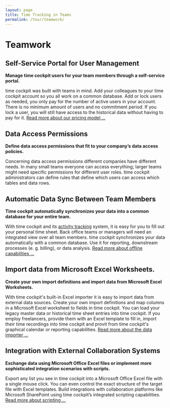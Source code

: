 ```yaml
---
layout: page
title: Time Tracking in Teams
permalink: /tour/teamwork/
---
```


<h1>Teamwork
		</h1><div class="tour">
  <div class="row">
    <div class="col-sm-12 col-md-6">
      <h2>Self-Service Portal for User Management
				</h2>
      <p>
        <strong>Manage time cockpit users for your team members through a self-service portal.</strong>
      </p>
      <p>time cockpit was built with teams in mind. Add your colleagues to your time cockpit account so you all work on a common database. Add or lock users as needed, you only pay for the number of active users in your account. There is no minimum amount of users and no commitment period. If you lock a user, you will still have access to the historical data without having to pay for it. <a href="{{site.baseurl}}/pricing/pricing/">Read more about our pricing model ...</a></p>
    </div>
    <div class="col-sm-12 col-md-6">
      <function name="Composite.Media.ImageGallery.Slimbox2">
        <param name="MediaImage" value="MediaArchive:1f7730ad-9f3c-4100-a954-5456633371d2" />
        <param name="GroupName" value=" page" />
      </function>
    </div>
  </div>
  <div class="row">
    <div class="col-sm-12 col-md-6">
      <h2>Data Access Permissions
				</h2>
      <p>
        <strong>Define data access permissions that fit to your company’s data access policies.</strong>
      </p>
      <p>Concerning data access permissions different companies have different needs. In many small teams everyone can access everything; larger teams might need specific permissions for different user roles. time cockpit administrators can define rules that define which users can access which tables and data rows.
				</p>
    </div>
    <div class="col-sm-12 col-md-6">
      <function name="Composite.Media.ImageGallery.Slimbox2">
        <param name="MediaImage" value="MediaArchive:0309ad8b-152d-4451-a29c-e86ad50d9ffe" />
        <param name="GroupName" value=" page" />
      </function>
    </div>
  </div>
  <div class="row">
    <div class="col-sm-12 col-md-6">
      <h2>Automatic Data Sync Between Team Members
				</h2>
      <p>
        <strong>Time cockpit automatically synchronizes your data into a common database for your entire team.</strong>
      </p>
      <p>With time cockpit and its <a href="{{site.baseurl}}/tour/graphical-calendar/">activity tracking</a> system, it is easy for you to fill out your personal time sheet. Back office teams or managers will need an integrated view over all team members. time cockpit synchronizes your data automatically with a common database. Use it for reporting, downstream processes (e. g. billing), or data analysis. <a href="{{site.baseurl}}/tour/online-and-offline/">Read more about offline capabilities ...</a></p>
    </div>
    <div class="col-sm-12 col-md-6">
      <function name="Composite.Media.ImageGallery.Slimbox2">
        <param name="MediaImage" value="MediaArchive:69edbb96-623c-4044-a212-dcf5e4d3ff84" />
        <param name="GroupName" value=" page" />
      </function>
    </div>
  </div>
  <div class="row">
    <div class="col-sm-12 col-md-6">
      <h2>Import data from Microsoft Excel Worksheets.
				</h2>
      <p>
        <strong>Create your own import definitions and import data from Microsoft Excel Worksheets.</strong>
      </p>
      <p>With time cockpit's built-in Excel importer it is easy to import data from external data sources. Create your own import definitions and map columns in a Microsoft Excel worksheet to fields in time cockpit. You can load your legacy master data or historical time sheet entries into time cockpit. If you employ freelancers, provide them with an Excel template to fill in, import their time recordings into time cockpit and provit from time cockpit's graphical calendar or reporting capabilities. <a href="http://help.timecockpit.com/?topic=html/ee560e49-e503-4d80-9167-2e6533f50dbe.htm" title="Data Importer" target="_blank">Read more about the data importer ...</a></p>
    </div>
    <div class="col-sm-12 col-md-6">
      <function name="Composite.Media.ImageGallery.Slimbox2">
        <param name="MediaImage" value="MediaArchive:e33fc7cb-903a-406b-a4c0-d53e557db07d" />
        <param name="GroupName" value=" page" />
      </function>
    </div>
  </div>
  <div class="row">
    <div class="col-sm-12 col-md-6">
      <h2>Integration with External Collaboration Systems
				</h2>
      <p>
        <strong>Exchange data using Microsoft Office Excel files or implement more sophisticated integration scenarios with scripts.</strong>
      </p>
      <p>Export any list you see in time cockpit into a Microsoft Office Excel file with a single mouse click. You can even control the exact structure of the target file with Excel templates. Build integrations with collaboration platforms like Microsoft SharePoint using time cockpit’s integrated scripting capabilities. <a href="{{site.baseurl}}/tour/extensibility/">Read more about scripting ...</a></p>
    </div>
    <div class="col-sm-12 col-md-6">
      <function name="Composite.Media.ImageGallery.Slimbox2">
        <param name="MediaImage" value="MediaArchive:b872a5d2-2647-4699-97fe-570695a4092d" />
        <param name="GroupName" value=" page" />
      </function>
    </div>
  </div>
</div>